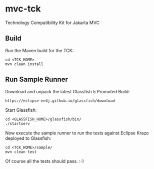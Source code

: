 # mvc-tck

Technology Compatibility Kit for Jakarta MVC

## Build

Run the Maven build for the TCK:

    cd <TCK_HOME>
    mvn clean install

## Run Sample Runner

Download and unpack the latest Glassfish 5 Promoted Build:

    https://eclipse-ee4j.github.io/glassfish/download
    
Start Glassfish:

    cd <GLASSFISH_HOME>/glassfish/bin/
    ./startserv

Now execute the sample runner to run the tests against Eclipse Krazo deployed to Glassfish:

    cd <TCK_HOME>/sample/
    mvn clean test
    
Of course all the tests should pass. :-)
